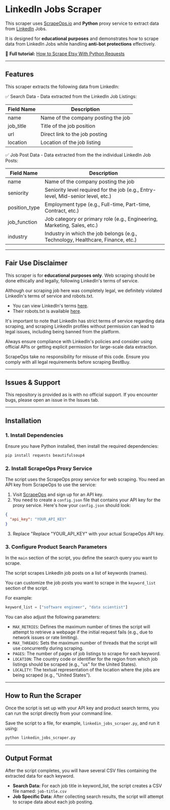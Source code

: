 # LinkedIn Jobs Scraper  

This scraper uses [ScrapeOps.io](https://scrapeops.io/) and **Python** proxy service to extract data from [LinkedIn](https://www.linkedin.com/) Jobs.

It is designed for **educational purposes** and demonstrates how to scrape data from LinkedIn Jobs while handling **anti-bot protections** effectively.  

📖 **Full tutorial:** [How to Scrape Etsy With Python Requests](https://scrapeops.io/python-web-scraping-playbook/python-scrape-linkedin-jobs/)

---

## Features  

This scraper extracts the following data from LinkedIn:


✅ Search Data - Data extracted from the LinkedIn Job Listings:


| Field Name  | Description                              |
|------------|----------------------------------|
| name       | Name of the company posting the job  |
| job_title  | Title of the job position       |
| url        | Direct link to the job posting  |
| location   | Location of the job listing     |



✅ Job Post Data - Data extracted from the the individual LinkedIn Job Posts:

| Field Name      | Description                                              |
|----------------|----------------------------------------------------------|
| name           | Name of the company posting the job                      |
| seniority      | Seniority level required for the job (e.g., Entry-level, Mid-senior level, etc.) |
| position_type  | Employment type (e.g., Full-time, Part-time, Contract, etc.) |
| job_function   | Job category or primary role (e.g., Engineering, Marketing, Sales, etc.) |
| industry       | Industry in which the job belongs (e.g., Technology, Healthcare, Finance, etc.) |



---

## Fair Use Disclaimer
This scraper is for **educational purposes only**. Web scraping should be done ethically and legally, following LinkedIn's terms of service.

Although our scraping job here was completely legal, we definitely violated LinkedIn's terms of service and robots.txt.

- You can view LinkedIn's terms [here](https://www.linkedin.com/legal/user-agreement). 
- Their robots.txt is available [here](https://www.linkedin.com/robots.txt).

It's important to note that LinkedIn has strict terms of service regarding data scraping, and scraping LinkedIn profiles without permission can lead to legal issues, including being banned from the platform.

Always ensure compliance with LinkedIn's policies and consider using official APIs or getting explicit permission for large-scale data extraction.

ScrapeOps take no responsibility for misuse of this code. Ensure you comply with all legal requirements before scraping BestBuy.

---

## Issues & Support
This repository is provided as is with no official support. If you encounter bugs, please open an issue in the Issues tab.

---

## Installation  

### 1. Install Dependencies  
Ensure you have Python installed, then install the required dependencies:  

```bash
pip install requests beautifulsoup4
```

### 2.  Install ScrapeOps Proxy Service
The script uses the ScrapeOps proxy service for web scraping. You need an API key from ScrapeOps to use the service:

1. Visit [ScrapeOps](https://scrapeops.io/) and sign up for an API key.
2. You need to create a `config.json` file that contains your API key for the proxy service. Here's how your `config.json` should look:

```json
{
  "api_key": "YOUR_API_KEY"
}
```

3. Replace "Replace "YOUR_API_KEY" with your actual ScrapeOps API key.




### 3. Configure Product Search Parameters
In the `main` section of the script, you define the search query you want to scrape. 

The script scrapes LinkedIn job posts on a list of keywords (names).

You can customize the job posts you want to scrape in the `keyword_list` section of the script.  

For example:

```python
keyword_list = ["software engineer", "data scientist"]
```

You can also adjust the following parameters:

- `MAX_RETRIES`: Defines the maximum number of times the script will attempt to retrieve a webpage if the initial request fails (e.g., due to network issues or rate limiting).
- `MAX_THREADS`: Sets the maximum number of threads that the script will use concurrently during scraping.
- `PAGES`: The number of pages of job listings to scrape for each keyword.
- `LOCATION`: The country code or identifier for the region from which job listings should be scraped (e.g., "us" for the United States).
- `LOCALITY`: The textual representation of the location where the jobs are being scraped (e.g., "United States").


---

## How to Run the Scraper
Once the script is set up with your API key and product search terms, you can run the script directly from your command line.

Save the script to a file, for example, `linkedin_jobs_scraper.py`, and run it using:


```bash
python linkedin_jobs_scraper.py
```

---

## Output Format
After the script completes, you will have several CSV files containing the extracted data for each keyword.
 
- **Search Data:** For each job title in keyword_list, the script creates a CSV file named: `job-title.csv`
- **Job Specific Data:** After collecting search results, the script will attempt to scrape data about each job posting. 

